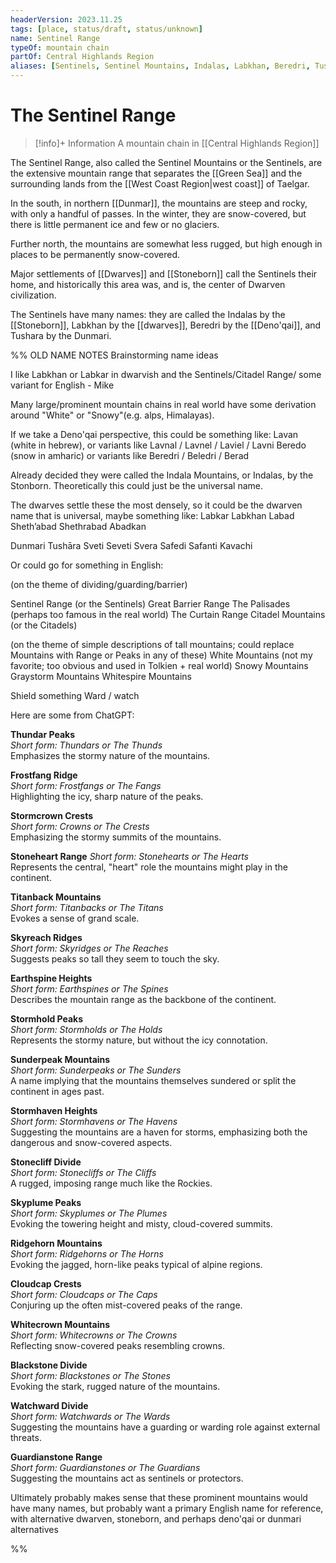 ```yaml
---
headerVersion: 2023.11.25
tags: [place, status/draft, status/unknown]
name: Sentinel Range
typeOf: mountain chain
partOf: Central Highlands Region
aliases: [Sentinels, Sentinel Mountains, Indalas, Labkhan, Beredri, Tushara]
---
```

# The Sentinel Range
>[!info]+ Information
> A mountain chain in [[Central Highlands Region]]

The Sentinel Range, also called the Sentinel Mountains or the Sentinels, are the extensive mountain range that separates the [[Green Sea]] and the surrounding lands from the [[West Coast Region|west coast]] of Taelgar.

In the south, in northern [[Dunmar]], the mountains are steep and rocky, with only a handful of passes. In the winter, they are snow-covered, but there is little permanent ice and few or no glaciers. 

Further north, the mountains are somewhat less rugged, but high enough in places to be permanently snow-covered. 

Major settlements of [[Dwarves]] and [[Stoneborn]] call the Sentinels their home, and historically this area was, and is, the center of Dwarven civilization. 

The Sentinels have many names: they are called the Indalas by the [[Stoneborn]], Labkhan by the [[dwarves]], Beredri by the [[Deno'qai]], and Tushara by the Dunmari. 


%% OLD NAME NOTES
Brainstorming name ideas

I like Labkhan or Labkar in dwarvish and the Sentinels/Citadel Range/ some variant for English - Mike

Many large/prominent mountain chains in real world have some derivation around "White" or "Snowy"(e.g. alps, Himalayas). 

If we take a Deno'qai perspective, this could be something like:
Lavan (white in hebrew), or variants like Lavnal / Lavnel / Laviel / Lavni 
Beredo (snow in amharic) or variants like Beredri / Beledri / Berad 

Already decided they were called the Indala Mountains, or Indalas, by the Stonborn. Theoretically this could just be the universal name. 

The dwarves settle these the most densely, so it could be the dwarven name that is universal, maybe something like:
Labkar
Labkhan
Labad
Sheth’abad
Shethrabad
Abadkan

Dunmari
Tushāra
Sveti
Seveti
Svera
Safedi
Safanti
Kavachi

Or could go for something in English:

(on the theme of dividing/guarding/barrier)

Sentinel Range (or the Sentinels)
Great Barrier Range
The Palisades (perhaps too famous in the real world)
The Curtain Range 
Citadel Mountains (or the Citadels)

(on the theme of simple descriptions of tall mountains; could replace Mountains with Range or Peaks in any of these)
White Mountains (not my favorite; too obvious and used in Tolkien + real world)
Snowy Mountains 
Graystorm Mountains
Whitespire Mountains

Shield something
Ward / watch 

Here are some from ChatGPT:

**Thundar Peaks**  
_Short form: Thundars or The Thunds_  
Emphasizes the stormy nature of the mountains.

**Frostfang Ridge**  
_Short form: Frostfangs or The Fangs_  
Highlighting the icy, sharp nature of the peaks.

**Stormcrown Crests**  
_Short form: Crowns or The Crests_  
Emphasizing the stormy summits of the mountains.

**Stoneheart Range** _Short form: Stonehearts or The Hearts_  
Represents the central, "heart" role the mountains might play in the continent.

**Titanback Mountains**  
_Short form: Titanbacks or The Titans_  
Evokes a sense of grand scale.

**Skyreach Ridges**  
_Short form: Skyridges or The Reaches_  
Suggests peaks so tall they seem to touch the sky.

**Earthspine Heights**  
_Short form: Earthspines or The Spines_  
Describes the mountain range as the backbone of the continent.

**Stormhold Peaks**  
_Short form: Stormholds or The Holds_  
Represents the stormy nature, but without the icy connotation.

**Sunderpeak Mountains**  
_Short form: Sunderpeaks or The Sunders_  
A name implying that the mountains themselves sundered or split the continent in ages past.

**Stormhaven Heights**  
_Short form: Stormhavens or The Havens_  
Suggesting the mountains are a haven for storms, emphasizing both the dangerous and snow-covered aspects.

**Stonecliff Divide**  
_Short form: Stonecliffs or The Cliffs_  
A rugged, imposing range much like the Rockies.

**Skyplume Peaks**  
_Short form: Skyplumes or The Plumes_  
Evoking the towering height and misty, cloud-covered summits.

**Ridgehorn Mountains**  
_Short form: Ridgehorns or The Horns_  
Evoking the jagged, horn-like peaks typical of alpine regions.

**Cloudcap Crests**  
_Short form: Cloudcaps or The Caps_  
Conjuring up the often mist-covered peaks of the range.

**Whitecrown Mountains**  
_Short form: Whitecrowns or The Crowns_  
Reflecting snow-covered peaks resembling crowns.

**Blackstone Divide**  
_Short form: Blackstones or The Stones_  
Evoking the stark, rugged nature of the mountains.

**Watchward Divide**  
_Short form: Watchwards or The Wards_  
Suggesting the mountains have a guarding or warding role against external threats.

**Guardianstone Range**  
_Short form: Guardianstones or The Guardians_  
Suggesting the mountains act as sentinels or protectors.

Ultimately probably makes sense that these prominent mountains would have many names, but probably want a primary English name for reference, with alternative dwarven, stoneborn, and perhaps deno'qai or dunmari alternatives

%%
